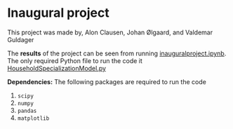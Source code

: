 # Inaugural project
This project was made by, Alon Clausen, Johan Ølgaard, and Valdemar Guldager

The **results** of the project can be seen from running [inauguralproject.ipynb](inauguralproject.ipynb).
The only required Python file to run the code it [HouseholdSpecializationModel.py](HouseholdSpecializationModel.py)

**Dependencies:** The following packages are required to run the code
1. ```scipy```
2. ```numpy```
3. ```pandas``` 
4. ```matplotlib```
